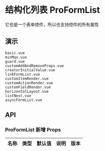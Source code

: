 # 结构化列表 ProFormList
<!--single-column-->
<n-flex vertical>
    <n-alert type="success" title="提示" show-icon :bordered="false">
    它也是一个表单控件，所以也支持控件的所有属性<br />
  </n-alert>
</n-flex>

## 演示

```demo
basic.vue
minMax.vue
guard.vue
customAddAndRemoveProps.vue
creatorInitialValue.vue
linkFormList.vue
customItemRender.vue
customActionRender.vue
customFieldRender.vue
horizontalLayout.vue
listNest.vue
asyncFormList.vue
```

## API
### ProFormList 新增 Props

| 名称 | 类型 | 默认值 | 说明 | 版本 |
| --- | --- | --- | --- | --- |
